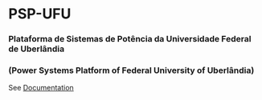 # PSP-UFU
### Plataforma de Sistemas de Potência da Universidade Federal de Uberlândia
### (Power Systems Platform of Federal University of Uberlândia)

See [Documentation](doxygen/html/index.html)
